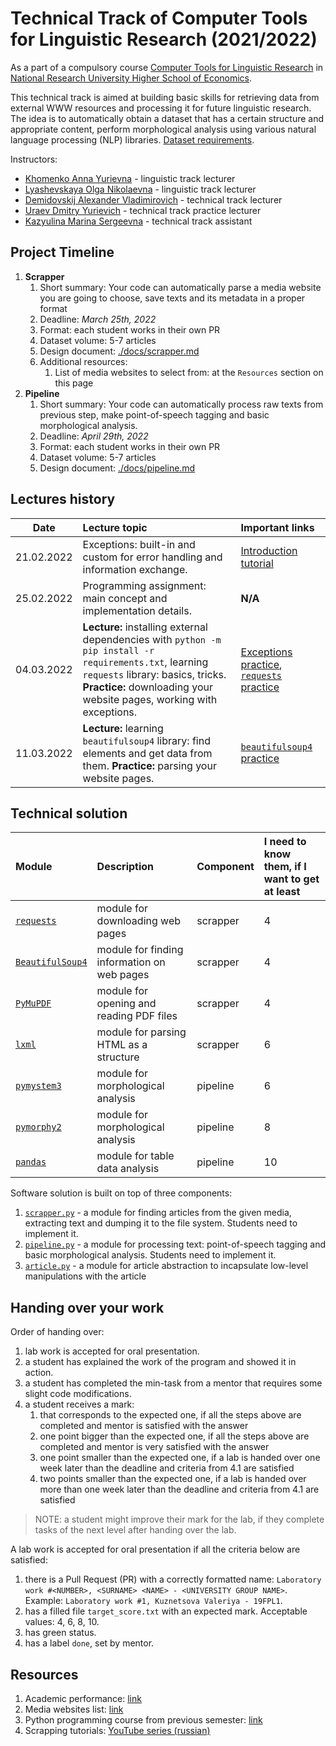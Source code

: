 # Technical Track of Computer Tools for Linguistic Research (2021/2022)

As a part of a compulsory course 
[Computer Tools for Linguistic Research](https://www.hse.ru/en/edu/courses/494759476)
in [National Research University Higher School of Economics](https://www.hse.ru/).

This technical track is aimed at building basic skills for retrieving data from external
WWW resources and processing it for future linguistic research. The idea is to automatically 
obtain a dataset that has a certain structure and appropriate content, 
perform morphological analysis using various natural language processing (NLP) 
libraries. [Dataset requirements](./docs/dataset.md).

Instructors: 

* [Khomenko Anna Yurievna](https://www.hse.ru/org/persons/65858472) - linguistic track lecturer
* [Lyashevskaya Olga Nikolaevna](https://www.hse.ru/staff/olesar) - linguistic track lecturer
* [Demidovskij Alexander Vladimirovich](https://www.hse.ru/staff/demidovs#sci) - technical track lecturer
* [Uraev Dmitry Yurievich](https://www.hse.ru/org/persons/208529395) - technical track practice lecturer
* [Kazyulina Marina Sergeevna](https://t.me/poemgranate) - technical track assistant

## Project Timeline

1. **Scrapper**
   1. Short summary: Your code can automatically parse a media website you are going to choose, 
      save texts and its metadata in a proper format
   1. Deadline: *March 25th, 2022*
   1. Format: each student works in their own PR
   1. Dataset volume: 5-7 articles
   1. Design document: [./docs/scrapper.md](./docs/scrapper.md)
   1. Additional resources:
      1. List of media websites to select from: at the `Resources` section on this page
1. **Pipeline**
   1. Short summary: Your code can automatically process raw texts from previous step,
      make point-of-speech tagging and basic morphological analysis.
   1. Deadline: *April 29th, 2022*
   1. Format: each student works in their own PR
   1. Dataset volume: 5-7 articles
   1. Design document: [./docs/pipeline.md](./docs/pipeline.md)

## Lectures history

|Date|Lecture topic|Important links|
|:--:|:---|:---|
|21.02.2022|Exceptions: built-in and custom for error handling and information exchange.|[Introduction tutorial](https://realpython.com/python-exceptions/)|
|25.02.2022|Programming assignment: main concept and implementation details.|**N/A**|
|04.03.2022|**Lecture:** installing external dependencies with `python -m pip install -r requirements.txt`, learning `requests` library: basics, tricks. **Practice:** downloading your website pages, working with exceptions.|[Exceptions practice](./seminars/03.04.2022/try_exceptions.py), [`requests` practice](./seminars/03.04.2022/try_requests.py)|
|11.03.2022|**Lecture:** learning `beautifulsoup4` library: find elements and get data from them. **Practice:** parsing your website pages.|[`beautifulsoup4` practice](./seminars/03.11.2022/try_beautiful_soup.py)|

## Technical solution

| Module | Description | Component | I need to know them, if I want to get at least |
|:---|:---|:---|:---|
| [`requests`](https://pypi.org/project/requests/) | module for downloading web pages | scrapper | 4 |
| [`BeautifulSoup4`](https://pypi.org/project/beautifulsoup4/) | module for finding information on web pages | scrapper | 4 |
| [`PyMuPDF`](https://pymupdf.readthedocs.io//) | module for opening and reading PDF files | scrapper | 4 |
| [`lxml`](https://pypi.org/project/lxml/) | module for parsing HTML as a structure | scrapper | 6 |
| [`pymystem3`](https://pypi.org/project/pymystem3/) | module for morphological analysis | pipeline | 6 |
| [`pymorphy2`](https://pypi.org/project/pymorphy2/) | module for morphological analysis | pipeline | 8 |
| [`pandas`](https://pypi.org/project/pandas/) | module for table data analysis | pipeline | 10 |

Software solution is built on top of three components:
1. [`scrapper.py`](./scrapper.py) - a module for finding articles from the given media, extracting text and
   dumping it to the file system. Students need to implement it.
1. [`pipeline.py`](./pipeline.py) - a module for processing text: point-of-speech tagging and 
   basic morphological analysis. Students need to implement it.
1. [`article.py`](core_utils/article.py) - a module for article abstraction to incapsulate low-level
   manipulations with the article
   
## Handing over your work

Order of handing over:

1. lab work is accepted for oral presentation.
2. a student has explained the work of the program and showed it in action.
3. a student has completed the min-task from a mentor that requires some slight code modifications.
4. a student receives a mark:
   1. that corresponds to the expected one, if all the steps above are completed and mentor is satisfied with 
      the answer
   2. one point bigger than the expected one, if all the steps above are completed and mentor is very 
      satisfied with the answer
   3. one point smaller than the expected one, if a lab is handed over one week later than the deadline and 
      criteria from 4.1 are satisfied
   4. two points smaller than the expected one, if a lab is handed over more than one week later than 
      the deadline and criteria from 4.1 are satisfied

> NOTE: a student might improve their mark for the lab, if they complete tasks of the next level after handing over
> the lab.

A lab work is accepted for oral presentation if all the criteria below are satisfied:

1. there is a Pull Request (PR) with a correctly formatted name:
   `Laboratory work #<NUMBER>, <SURNAME> <NAME> - <UNIVERSITY GROUP NAME>`. Example: `Laboratory work #1, Kuznetsova Valeriya - 19FPL1`.
2. has a filled file `target_score.txt` with an expected mark. Acceptable values: 4, 6, 8, 10.
3. has green status.
4. has a label `done`, set by mentor.
 
## Resources

1. Academic performance: [link](https://docs.google.com/spreadsheets/d/1Jbp0KjNu4Ox4EJdC-zc-Lr5bt8r7YOmcZIfTv1qiNmM/edit?usp=sharing) 
1. Media websites list: [link](https://docs.google.com/spreadsheets/d/1GUBSxwZwrIOotQGDYD0Om7NKY0oui8Wn/edit?usp=sharing&ouid=105662922636302712328&rtpof=true&sd=true)
1. Python programming course from previous semester: [link](https://github.com/fipl-hse/2021-2-level-labs)
1. Scrapping tutorials: [YouTube series (russian)](https://youtu.be/7hn1_t2ZtJQ)
